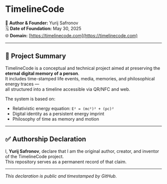 
# TimelineCode

📌 **Author & Founder:** Yurij Safronov  
🗓 **Date of Foundation:** May 30, 2025  
🌐 **Domain:** [https://timelinecode.com](https://timelinecode.com)  

---

## 🔷 Project Summary

TimelineCode is a conceptual and technical project aimed at preserving the **eternal digital memory of a person**.  
It includes time-stamped life events, media, memories, and philosophical energy traces —  
all structured into a timeline accessible via QR/NFC and web.

The system is based on:

- Relativistic energy equation: `E² = (mc²)² + (pc)²`
- Digital identity as a persistent energy imprint
- Philosophy of time as memory and motion

---

## ✅ Authorship Declaration

I, **Yurij Safronov**, declare that I am the original author, creator, and inventor of the TimelineCode project.  
This repository serves as a permanent record of that claim.

---

*This declaration is public and timestamped by GitHub.*
